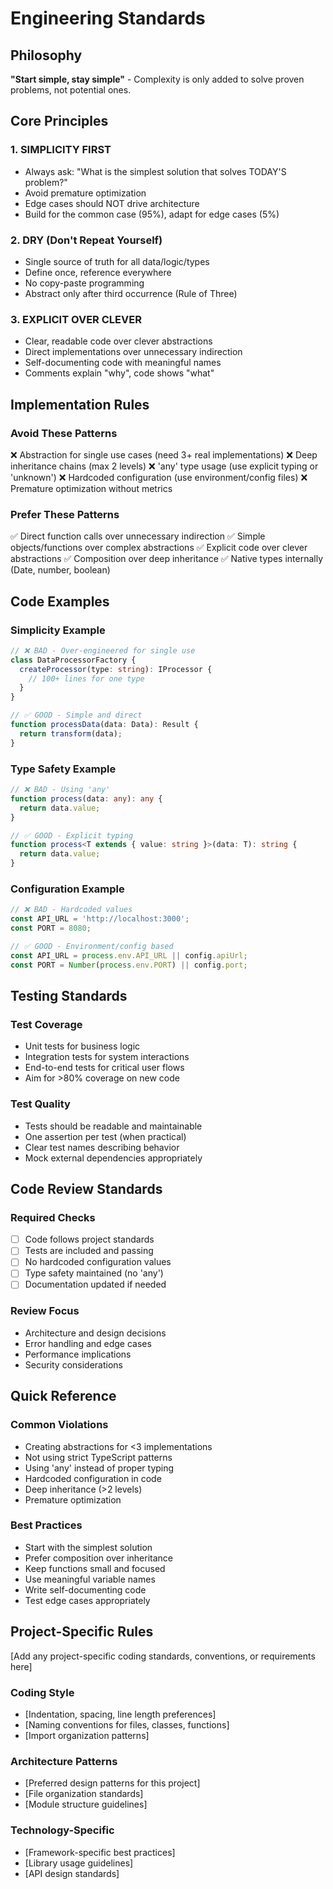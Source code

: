 # Engineering Standards

## Philosophy
**"Start simple, stay simple"** - Complexity is only added to solve proven problems, not potential ones.

## Core Principles

### 1. SIMPLICITY FIRST
- Always ask: "What is the simplest solution that solves TODAY'S problem?"
- Avoid premature optimization
- Edge cases should NOT drive architecture
- Build for the common case (95%), adapt for edge cases (5%)

### 2. DRY (Don't Repeat Yourself)
- Single source of truth for all data/logic/types
- Define once, reference everywhere
- No copy-paste programming
- Abstract only after third occurrence (Rule of Three)

### 3. EXPLICIT OVER CLEVER
- Clear, readable code over clever abstractions
- Direct implementations over unnecessary indirection
- Self-documenting code with meaningful names
- Comments explain "why", code shows "what"

## Implementation Rules

### Avoid These Patterns
❌ Abstraction for single use cases (need 3+ real implementations)
❌ Deep inheritance chains (max 2 levels)
❌ 'any' type usage (use explicit typing or 'unknown')
❌ Hardcoded configuration (use environment/config files)
❌ Premature optimization without metrics

### Prefer These Patterns
✅ Direct function calls over unnecessary indirection
✅ Simple objects/functions over complex abstractions
✅ Explicit code over clever abstractions
✅ Composition over deep inheritance
✅ Native types internally (Date, number, boolean)

## Code Examples

### Simplicity Example
```typescript
// ❌ BAD - Over-engineered for single use
class DataProcessorFactory {
  createProcessor(type: string): IProcessor {
    // 100+ lines for one type
  }
}

// ✅ GOOD - Simple and direct
function processData(data: Data): Result {
  return transform(data);
}
```

### Type Safety Example
```typescript
// ❌ BAD - Using 'any'
function process(data: any): any {
  return data.value;
}

// ✅ GOOD - Explicit typing
function process<T extends { value: string }>(data: T): string {
  return data.value;
}
```

### Configuration Example
```typescript
// ❌ BAD - Hardcoded values
const API_URL = 'http://localhost:3000';
const PORT = 8080;

// ✅ GOOD - Environment/config based
const API_URL = process.env.API_URL || config.apiUrl;
const PORT = Number(process.env.PORT) || config.port;
```

## Testing Standards

### Test Coverage
- Unit tests for business logic
- Integration tests for system interactions
- End-to-end tests for critical user flows
- Aim for >80% coverage on new code

### Test Quality
- Tests should be readable and maintainable
- One assertion per test (when practical)
- Clear test names describing behavior
- Mock external dependencies appropriately

## Code Review Standards

### Required Checks
- [ ] Code follows project standards
- [ ] Tests are included and passing
- [ ] No hardcoded configuration values
- [ ] Type safety maintained (no 'any')
- [ ] Documentation updated if needed

### Review Focus
- Architecture and design decisions
- Error handling and edge cases
- Performance implications
- Security considerations

## Quick Reference

### Common Violations
- Creating abstractions for <3 implementations
- Not using strict TypeScript patterns
- Using 'any' instead of proper typing
- Hardcoded configuration in code
- Deep inheritance (>2 levels)
- Premature optimization

### Best Practices
- Start with the simplest solution
- Prefer composition over inheritance
- Keep functions small and focused
- Use meaningful variable names
- Write self-documenting code
- Test edge cases appropriately

## Project-Specific Rules

[Add any project-specific coding standards, conventions, or requirements here]

### Coding Style
- [Indentation, spacing, line length preferences]
- [Naming conventions for files, classes, functions]
- [Import organization patterns]

### Architecture Patterns
- [Preferred design patterns for this project]
- [File organization standards]
- [Module structure guidelines]

### Technology-Specific
- [Framework-specific best practices]
- [Library usage guidelines]
- [API design standards]

